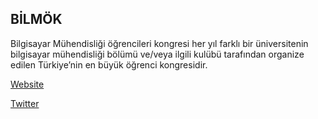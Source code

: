 ## <a name="bilmok"></a> BİLMÖK

Bilgisayar Mühendisliği öğrencileri kongresi her yıl farklı bir üniversitenin bilgisayar mühendisliği bölümü ve/veya ilgili kulübü tarafından organize edilen Türkiye’nin en büyük öğrenci kongresidir.

[Website](https://www.bilmok.org.tr/)

[Twitter](https://twitter.com/bilmok)
